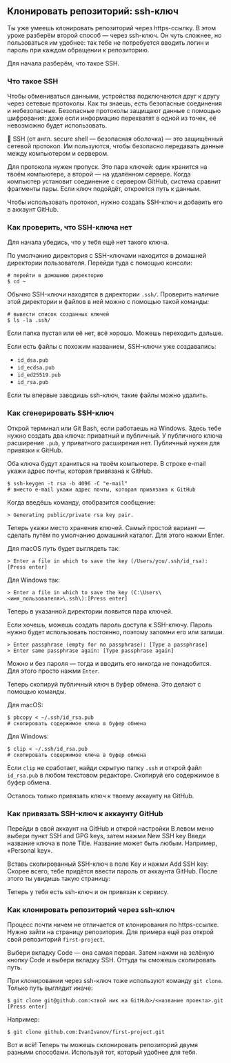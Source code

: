 ## Клонировать репозиторий: ssh-ключ

Ты уже умеешь клонировать репозиторий через https-ссылку. В этом уроке разберём второй способ — через ssh-ключ. Он чуть сложнее, но пользоваться им удобнее: так тебе не потребуется вводить логин и пароль при каждом обращении к репозиторию.

Для начала разберём, что такое SSH.


### Что такое SSH

Чтобы обмениваться данными, устройства подключаются друг к другу через сетевые протоколы. Как ты знаешь, есть безопасные соединения и небезопасные. Безопасные протоколы защищают данные с помощью шифрования: даже если информацию перехватят в одной из точек, её невозможно будет использовать.

📌 SSH (от англ. secure shell ― безопасная оболочка) ― это защищённый сетевой протокол. Им пользуются, чтобы безопасно передавать данные между компьютером и сервером.

Для протокола нужен пропуск. Это пара ключей: один хранится на твоём компьютере, а второй — на удалённом сервере. Когда компьютер установит соединение с сервером GitHub, система сравнит фрагменты пары. Если ключ подойдёт, откроется путь к данным.

Чтобы использовать протокол, нужно создать SSH-ключ и добавить его в аккаунт GitHub.


### Как проверить, что SSH-ключа нет

Для начала убедись, что у тебя ещё нет такого ключа.

По умолчанию директория с SSH-ключами находится в домашней директории пользователя. Перейди туда с помощью консоли:



```
# перейти в домашнюю директорию
$ cd ~ 
```

Обычно SSH-ключи находятся в директории `.ssh/`. Проверить наличие этой директории и файлов в ней можно с помощью такой команды:



```
# вывести список созданных ключей
$ ls -la .ssh/ 
```

Если папка пустая или её нет, всё хорошо. Можешь переходить дальше.

Если есть файлы с похожим названием, SSH-ключи уже создавались:

- `id_dsa.pub`
- `id_ecdsa.pub`
- `id_ed25519.pub`
- `id_rsa.pub`

Если ты впервые заводишь ssh-ключ, такие файлы можно удалить.


### Как сгенерировать SSH-ключ

Открой терминал или Git Bash, если работаешь на Windows. Здесь тебе нужно создать два ключа: приватный и публичный. У публичного ключа расширение `.pub`, у приватного расширения нет. Публичный нужен для привязки к GitHub.

Оба ключа будут храниться на твоём компьютере. В строке e-mail укажи адрес почты, которая привязана к GitHub.



```
$ ssh-keygen -t rsa -b 4096 -C "e-mail"
# вместо e-mail укажи адрес почты, которая привязана к GitHub 
```

Когда введёшь команду, отобразится сообщение:



```
> Generating public/private rsa key pair. 
```

Теперь укажи место хранения ключей. Самый простой вариант — сделать путём по умолчанию домашний каталог. Для этого нажми Enter.

Для macOS путь будет выглядеть так:



```
> Enter a file in which to save the key (/Users/you/.ssh/id_rsa): [Press enter] 
```

Для Windows так:



```
> Enter a file in which to save the key (C:\Users\<имя_пользователя>\.ssh\):[Press enter] 
```

Теперь в указанной директории появится пара ключей.

Если хочешь, можешь создать пароль доступа к SSH-ключу. Пароль нужно будет использовать постоянно, поэтому запомни его или запиши.



```
> Enter passphrase (empty for no passphrase): [Type a passphrase]
> Enter same passphrase again: [Type passphrase again] 
```

Можно и без пароля — тогда и вводить его никогда не понадобится. Для этого просто нажми `Enter`.

Теперь скопируй публичный ключ в буфер обмена. Это делают с помощью команды.

Для macOS:



```
$ pbcopy < ~/.ssh/id_rsa.pub
# скопировать содержимое ключа в буфер обмена 
```

Для Windows:



```
$ clip < ~/.ssh/id_rsa.pub
# скопировать содержимое ключа в буфер обмена 
```

Если `clip` не сработает, найди скрытую папку `.ssh` и открой файл `id_rsa.pub` в любом текстовом редакторе. Скопируй его содержимое в буфер обмена.

Осталось только привязать ключ к твоему аккаунту на GitHub.


### Как привязать SSH-ключ к аккаунту GitHub

Перейди в свой аккаунт на GitHub и открой настройки
В левом меню выбери пункт SSH and GPG keys, затем нажми New SSH key
Введи название ключа в поле Title. Название может быть любым. Например, «Personal key».

Вставь скопированный SSH-ключ в поле Key и нажми Add SSH key:
Скорее всего, тебе придётся ввести пароль от аккаунта GitHub. После этого ты увидишь такую страницу:

Теперь у тебя есть ssh-ключ и он привязан к сервису.


### Как клонировать репозиторий через ssh-ключ

Процесс почти ничем не отличается от клонирования по https-ссылке. Нужно зайти на страницу репозитория. Для примера ещё раз открой свой репозиторий `first-project`.

Выбери вкладку Code — она самая первая. Затем нажми на зелёную кнопку Code и выбери вкладку SSH. Оттуда ты сможешь скопировать путь.

При клонировании через ssh-ключ тоже используют команду `git clone`. Только путь выглядит иначе:



```
$ git clone git@github.com:<твой ник на GitHub>/<название проекта>.git [Press enter] 
```

Например:



```
$ git clone github.com:IvanIvanov/first-project.git 
```

Вот и всё! Теперь ты можешь склонировать репозиторий двумя разными способами. Используй тот, который удобнее для тебя.